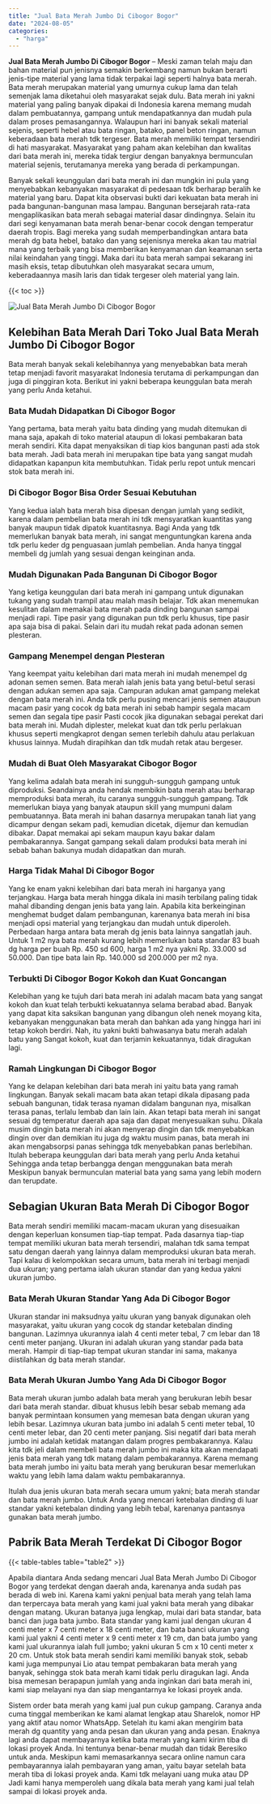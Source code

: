 ```yaml
---
title: "Jual Bata Merah Jumbo Di Cibogor Bogor"
date: "2024-08-05"
categories: 
  - "harga"
---
```


**Jual Bata Merah Jumbo Di Cibogor Bogor** – Meski zaman telah maju dan bahan material pun jenisnya semakin berkembang namun bukan berarti jenis-tipe material yang lama tidak terpakai lagi seperti halnya bata merah. Bata merah merupakan material yang umurnya cukup lama dan telah semenjak lama diketahui oleh masyarakat sejak dulu. Bata merah ini yakni material yang paling banyak dipakai di Indonesia karena memang mudah dalam pembuatannya, gampang untuk mendapatkannya dan mudah pula dalam proses pemasangannya. Walaupun hari ini banyak sekali material sejenis, seperti hebel atau bata ringan, batako, panel beton ringan, namun keberadaan bata merah tdk tergeser. Bata merah memiliki tempat tersendiri di hati masyarakat. Masyarakat yang paham akan kelebihan dan kwalitas dari bata merah ini, mereka tidak tergiur dengan banyaknya bermunculan material sejenis, terutamanya mereka yang berada di perkampungan.

Banyak sekali keunggulan dari bata merah ini dan mungkin ini pula yang menyebabkan kebanyakan masyarakat di pedesaan tdk berharap beralih ke material yang baru. Dapat kita observasi bukti dari kekuatan bata merah ini pada bangunan-bangunan masa lampau. Bangunan bersejarah rata-rata mengaplikasikan bata merah sebagai material dasar dindingnya. Selain itu dari segi kenyamanan bata merah benar-benar cocok dengan temperatur daerah tropis. Bagi mereka yang sudah memperbandingkan antara bata merah dg bata hebel, batako dan yang sejenisnya mereka akan tau matrial mana yang terbaik yang bisa memberikan kenyamanan dan keamanan serta nilai keindahan yang tinggi. Maka dari itu bata merah sampai sekarang ini masih eksis, tetap dibutuhkan oleh masyarakat secara umum, keberadaannya masih laris dan tidak tergeser oleh material yang lain.

{{< toc >}}

![Jual Bata Merah Jumbo Di Cibogor Bogor](/images/jual-bata-merah-25.png)

## Kelebihan Bata Merah Dari Toko Jual Bata Merah Jumbo Di Cibogor Bogor

Bata merah banyak sekali kelebihannya yang menyebabkan bata merah tetap menjadi favorit masyarakat Indonesia terutama di perkampungan dan juga di pinggiran kota. Berikut ini yakni beberapa keunggulan bata merah yang perlu Anda ketahui.

### Bata Mudah Didapatkan Di Cibogor Bogor

Yang pertama, bata merah yaitu bata dinding yang mudah ditemukan di mana saja, apakah di toko material ataupun di lokasi pembakaran bata merah sendiri. Kita dapat menyaksikan di tiap kios bangunan pasti ada stok bata merah. Jadi bata merah ini merupakan tipe bata yang sangat mudah didapatkan kapanpun kita membutuhkan. Tidak perlu repot untuk mencari stok bata merah ini.

### Di Cibogor Bogor Bisa Order Sesuai Kebutuhan

Yang kedua ialah bata merah bisa dipesan dengan jumlah yang sedikit, karena dalam pembelian bata merah ini tdk mensyaratkan kuantitas yang banyak maupun tidak dipatok kuantitasnya. Bagi Anda yang tdk memerlukan banyak bata merah, ini sangat menguntungkan karena anda tdk perlu keder dg penguasaan jumlah pembelian. Anda hanya tinggal membeli dg jumlah yang sesuai dengan keinginan anda.

### Mudah Digunakan Pada Bangunan Di Cibogor Bogor

Yang ketiga keunggulan dari bata merah ini gampang untuk digunakan tukang yang sudah trampil atau malah masih belajar. Tdk akan menemukan kesulitan dalam memakai bata merah pada dinding bangunan sampai menjadi rapi. Tipe pasir yang digunakan pun tdk perlu khusus, tipe pasir apa saja bisa di pakai. Selain dari itu mudah rekat pada adonan semen plesteran.

### Gampang Menempel dengan Plesteran

Yang keempat yaitu kelebihan dari mata merah ini mudah menempel dg adonan semen semen. Bata merah ialah jenis bata yang betul-betul serasi dengan adukan semen apa saja. Campuran adukan amat gampang melekat dengan bata merah ini. Anda tdk perlu pusing mencari jenis semen ataupun macam pasir yang cocok dg bata merah ini sebab hampir segala macam semen dan segala tipe pasir Pasti cocok jika digunakan sebagai perekat dari bata merah ini. Mudah diplester, melekat kuat dan tdk perlu perlakuan khusus seperti mengkaprot dengan semen terlebih dahulu atau perlakuan khusus lainnya. Mudah dirapihkan dan tdk mudah retak atau bergeser.

### Mudah di Buat Oleh Masyarakat Cibogor Bogor

Yang kelima adalah bata merah ini sungguh-sungguh gampang untuk diproduksi. Seandainya anda hendak membikin bata merah atau berharap memproduksi bata merah, itu caranya sungguh-sungguh gampang. Tdk memerlukan biaya yang banyak ataupun skill yang mumpuni dalam pembuatannya. Bata merah ini bahan dasarnya merupakan tanah liat yang dicampur dengan sekam padi, kemudian dicetak, dijemur dan kemudian dibakar. Dapat memakai api sekam maupun kayu bakar dalam pembakarannya. Sangat gampang sekali dalam produksi bata merah ini sebab bahan bakunya mudah didapatkan dan murah.

### Harga Tidak Mahal Di Cibogor Bogor

Yang ke enam yakni kelebihan dari bata merah ini harganya yang terjangkau. Harga bata merah hingga dikala ini masih terbilang paling tidak mahal dibanding dengan jenis bata yang lain. Apabila kita berkeinginan menghemat budget dalam pembangunan, karenanya bata merah ini bisa menjadi opsi material yang terjangkau dan mudah untuk diperoleh. Perbedaan harga antara bata merah dg jenis bata lainnya sangatlah jauh. Untuk 1 m2 nya bata merah kurang lebih memerlukan bata standar 83 buah dg harga per buah Rp. 450 sd 600, harga 1 m2 nya yakni Rp. 33.000 sd 50.000. Dan tipe bata lain Rp. 140.000 sd 200.000 per m2 nya.

### Terbukti Di Cibogor Bogor Kokoh dan Kuat Goncangan

Kelebihan yang ke tujuh dari bata merah ini adalah macam bata yang sangat kokoh dan kuat telah terbukti kekuatannya selama berabad abad. Banyak yang dapat kita saksikan bangunan yang dibangun oleh nenek moyang kita, kebanyakan menggunakan bata merah dan bahkan ada yang hingga hari ini tetap kokoh berdiri. Nah, itu yakni bukti bahwasanya batu merah adalah batu yang Sangat kokoh, kuat dan terjamin kekuatannya, tidak diragukan lagi.

### Ramah Lingkungan Di Cibogor Bogor

Yang ke delapan kelebihan dari bata merah ini yaitu bata yang ramah lingkungan. Banyak sekali macam bata akan tetapi dikala dipasang pada sebuah bangunan, tidak terasa nyaman didalam bangunan nya, misalkan terasa panas, terlalu lembab dan lain lain. Akan tetapi bata merah ini sangat sesuai dg temperatur daerah apa saja dan dapat menyesuaikan suhu. Dikala musim dingin bata merah ini akan menyerap dingin dan tdk menyebabkan dingin over dan demikian itu juga dg waktu musim panas, bata merah ini akan mengabsorpsi panas sehingga tdk menyebabkan panas berlebihan. Itulah beberapa keunggulan dari bata merah yang perlu Anda ketahui Sehingga anda tetap berbangga dengan menggunakan bata merah Meskipun banyak bermunculan material bata yang sama yang lebih modern dan terupdate.

## Sebagian Ukuran Bata Merah Di Cibogor Bogor

Bata merah sendiri memiliki macam-macam ukuran yang disesuaikan dengan keperluan konsumen tiap-tiap tempat. Pada dasarnya tiap-tiap tempat memiliki ukuran bata merah tersendiri, malahan tdk sama tempat satu dengan daerah yang lainnya dalam memproduksi ukuran bata merah. Tapi kalau di kelompokkan secara umum, bata merah ini terbagi menjadi dua ukuran; yang pertama ialah ukuran standar dan yang kedua yakni ukuran jumbo.

### Bata Merah Ukuran Standar Yang Ada Di Cibogor Bogor

Ukuran standar ini maksudnya yaitu ukuran yang banyak digunakan oleh masyarakat, yaitu ukuran yang cocok dg standar ketebalan dinding bangunan. Lazimnya ukurannya ialah 4 centi meter tebal, 7 cm lebar dan 18 centi meter panjang. Ukuran ini adalah ukuran yang standar pada bata merah. Hampir di tiap-tiap tempat ukuran standar ini sama, makanya diistilahkan dg bata merah standar.

### Bata Merah Ukuran Jumbo Yang Ada Di Cibogor Bogor

Bata merah ukuran jumbo adalah bata merah yang berukuran lebih besar dari bata merah standar. dibuat khusus lebih besar sebab memang ada banyak permintaan konsumen yang memesan bata dengan ukuran yang lebih besar. Lazimnya ukuran bata jumbo ini adalah 5 centi meter tebal, 10 centi meter lebar, dan 20 centi meter panjang. Sisi negatif dari bata merah jumbo ini adalah ketidak matangan dalam progres pembakarannya. Kalau kita tdk jeli dalam membeli bata merah jumbo ini maka kita akan mendapati jenis bata merah yang tdk matang dalam pembakarannya. Karena memang bata merah jumbo ini yaitu bata merah yang berukuran besar memerlukan waktu yang lebih lama dalam waktu pembakarannya.

Itulah dua jenis ukuran bata merah secara umum yakni; bata merah standar dan bata merah jumbo. Untuk Anda yang mencari ketebalan dinding di luar standar yakni ketebalan dinding yang lebih tebal, karenanya pantasnya gunakan bata merah jumbo.

## Pabrik Bata Merah Terdekat Di Cibogor Bogor

{{< table-tables table="table2" >}}

Apabila diantara Anda sedang mencari Jual Bata Merah Jumbo Di Cibogor Bogor yang terdekat dengan daerah anda, karenanya anda sudah pas berada di web ini. Karena kami yakni penjual bata merah yang telah lama dan terpercaya bata merah yang kami jual yakni bata merah yang dibakar dengan matang. Ukuran batanya juga lengkap, mulai dari bata standar, bata banci dan juga bata jumbo. Bata standar yang kami jual dengan ukuran 4 centi meter x 7 centi meter x 18 centi meter, dan bata banci ukuran yang kami jual yakni 4 centi meter x 9 centi meter x 19 cm, dan bata jumbo yang kami jual ukurannya ialah full jumbo; yakni ukuran 5 cm x 10 centi meter x 20 cm. Untuk stok bata merah sendiri kami memiliki banyak stok, sebab kami juga mempunyai Lio atau tempat pembakaran bata merah yang banyak, sehingga stok bata merah kami tidak perlu diragukan lagi. Anda bisa memesan berapapun jumlah yang anda inginkan dari bata merah ini, kami siap melayani nya dan siap mengantarnya ke lokasi proyek anda.

Sistem order bata merah yang kami jual pun cukup gampang. Caranya anda cuma tinggal memberikan ke kami alamat lengkap atau Sharelok, nomor HP yang aktif atau nomor WhatsApp. Setelah itu kami akan mengirim bata merah dg quantity yang anda pesan dan ukuran yang anda pesan. Enaknya lagi anda dapat membayarnya ketika bata merah yang kami kirim tiba di lokasi proyek Anda. Ini tentunya benar-benar mudah dan tidak Beresiko untuk anda. Meskipun kami memasarkannya secara online namun cara pembayarannya ialah pembayaran yang aman, yaitu bayar setelah bata merah tiba di lokasi proyek anda. Kami tdk melayani uang muka atau DP Jadi kami hanya memperoleh uang dikala bata merah yang kami jual telah sampai di lokasi proyek anda.
